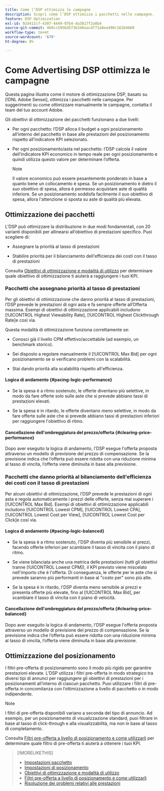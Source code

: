 ```yaml
---
title: Come l’DSP ottimizza le campagne
description: Scopri come l’DSP ottimizza i pacchetti nelle campagne.
feature: DSP Optimization
exl-id: 92d411cf-4307-4449-97b4-da3817f2a0b4
source-git-commit: 4b9cc5956d573b346eacdf71a8ea490c162b4660
workflow-type: tm+mt
source-wordcount: '679'
ht-degree: 0%

---
```


# Come Advertising DSP ottimizza le campagne

Questa pagina illustra come il motore di ottimizzazione DSP, basato su [!DNL Adobe Sensei], ottimizza i pacchetti nelle campagne. Per suggerimenti su come ottimizzare manualmente le campagne, contatta il team del tuo account Adobe. <!-- add link to trading playbook if we add it to help -->

Gli obiettivi di ottimizzazione dei pacchetti funzionano a due livelli:

* Per ogni pacchetto: l’DSP alloca il budget a ogni posizionamento all’interno del pacchetto in base alle prestazioni del posizionamento rispetto all’indicatore KPI selezionato.

* Per ogni posizionamento/asta nel pacchetto: l’DSP calcola il valore dell’indicatore KPI economico in tempo reale per ogni posizionamento e quindi utilizza questo valore per determinare l’offerta.

  >[!NOTE]
  >
  >Il valore economico può essere pesantemente ponderato in base a quanto bene un collocamento è spesa. Se un posizionamento è dietro il suo obiettivo di spesa, allora è permesso acquistare aste di qualità inferiore. Se un posizionamento soddisfa facilmente il suo obiettivo di spesa, allora l&#39;attenzione si sposta su aste di qualità più elevata.

## Ottimizzazione dei pacchetti

L’DSP può ottimizzare la distribuzione in due modi fondamentali, con 20 varianti disponibili per allinearsi all’obiettivo di prestazioni specifico. Puoi scegliere di:

* Assegnare la priorità al tasso di prestazioni

* Stabilire priorità per il bilanciamento dell&#39;efficienza dei costi con il tasso di prestazioni

Consulta [Obiettivi di ottimizzazione e modalità di utilizzo](optimization-goals.md) per determinare quale obiettivo di ottimizzazione ti aiuterà a raggiungere i tuoi KPI.

### Pacchetti che assegnano priorità al tasso di prestazioni

Per gli obiettivi di ottimizzazione che danno priorità al tasso di prestazioni, l’DSP prevede le prestazioni di ogni asta e fa sempre offerte all’Offerta massima. Esempi di obiettivi di ottimizzazione applicabili includono [!UICONTROL Highest Viewability Rate], [!UICONTROL Highest Clickthrough Rate]e così via.

Questa modalità di ottimizzazione funziona correttamente se:

* Conosci già il livello CPM effettivo/accettabile (ad esempio, un benchmark storico).

* Sei disposto a regolare manualmente il [!UICONTROL Max Bid] per ogni posizionamento se si verificano problemi con la scalabilità.

* Stai dando priorità alla scalabilità rispetto all&#39;efficienza.

#### Logica di andamento {#pacing-logic-performance}

* Se la spesa è a ritmo sostenuto, le offerte diventano più selettive, in modo da fare offerte solo sulle aste che si prevede abbiano tassi di prestazioni elevati.

* Se la spesa è in ritardo, le offerte diventano meno selettive, in modo da fare offerte sulle aste che si prevede abbiano tassi di prestazioni inferiori per raggiungere l&#39;obiettivo di ritmo.

#### Cancellazione dell&#39;ombreggiatura del prezzo/offerta {#clearing-price-performance}

Dopo aver eseguito la logica di andamento, l&#39;DSP esegue l&#39;offerta proposta attraverso un modello di previsione del prezzo di compensazione. Se la previsione indica che l’offerta può essere ridotta con una riduzione minima al tasso di vincita, l’offerta viene diminuita in base alla previsione.

### Pacchetti che danno priorità al bilanciamento dell&#39;efficienza dei costi con il tasso di prestazioni

Per alcuni obiettivi di ottimizzazione, l’DSP prevede le prestazioni di ogni asta e regola automaticamente i prezzi delle offerte, senza mai superare i [!UICONTROL Max Bid]. Esempi di obiettivi di ottimizzazione applicabili includono [!UICONTROL Lowest CPM], [!UICONTROL Lowest CPA], [!UICONTROL Lowest Cost per View], [!UICONTROL Lowest Cost per Click]e così via.

#### Logica di andamento {#pacing-logic-balanced}

* Se la spesa è a ritmo sostenuto, l&#39;DSP diventa più sensibile ai prezzi, facendo offerte inferiori per scambiare il tasso di vincita con il piano di ritmo.

* Se viene bilanciata anche una metrica delle prestazioni (tutti gli obiettivi tranne [!UICONTROL Lowest CPM]), il KPI previsto viene miscelato nell&#39;importo che è l&#39;offerta. Di conseguenza, le offerte per le aste che si prevede saranno più performanti in base al &quot;costo per&quot; sono più alte.

* Se la spesa è in ritardo, l&#39;DSP diventa meno sensibile ai prezzi e presenta offerte più elevate, fino al [!UICONTROL Max Bid], per scambiare il tasso di vincita con il piano di velocità.

#### Cancellazione dell&#39;ombreggiatura del prezzo/offerta {#clearing-price-balanced}

Dopo aver eseguito la logica di andamento, l&#39;DSP esegue l&#39;offerta proposta attraverso un modello di previsione del prezzo di compensazione. Se la previsione indica che l’offerta può essere ridotta con una riduzione minima al tasso di vincita, l’offerta viene diminuita in base alla previsione.

## Ottimizzazione del posizionamento

I filtri pre-offerta di posizionamento sono il modo più rigido per garantire prestazioni elevate. L’DSP utilizza i filtri pre-offerta in modo strategico tra diversi tipi di annunci per raggiungere gli obiettivi di prestazioni per i posizionamenti all’interno di ciascun pacchetto. Puoi utilizzare i filtri di pre-offerta in concomitanza con l’ottimizzazione a livello di pacchetto o in modo indipendente.

>[!NOTE]
>
>I filtri di pre-offerta disponibili variano a seconda del tipo di annuncio. Ad esempio, per un posizionamento di visualizzazione standard, puoi filtrare in base al tasso di click-through e alla visualizzabilità, ma non in base al tasso di completamento.

Consulta [Filtri pre-offerta a livello di posizionamento e come utilizzarli](optimization-pre-bid-filters.md) per determinare quale filtro di pre-offerta ti aiuterà a ottenere i tuoi KPI.

>[!MORELIKETHIS]
>
>* [Impostazioni pacchetto](/help/dsp/campaign-management/packages/package-settings.md)
>* [Impostazioni di posizionamento](/help/dsp/campaign-management/placements/placement-settings.md)
>* [Obiettivi di ottimizzazione e modalità di utilizzo](optimization-goals.md)
>* [Filtri pre-offerta a livello di posizionamento e come utilizzarli](optimization-pre-bid-filters.md)
>* [Risoluzione dei problemi relativi alle prestazioni](/help/dsp/optimization/troubleshooting-performance.md)
